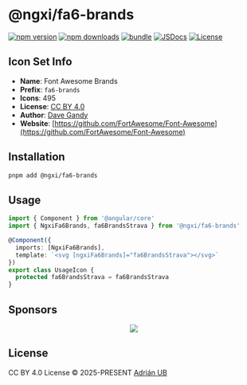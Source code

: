 # @ngxi/fa6-brands

[![npm version][npm-version-src]][npm-version-href]
[![npm downloads][npm-downloads-src]][npm-downloads-href]
[![bundle][bundle-src]][bundle-href]
[![JSDocs][jsdocs-src]][jsdocs-href]
[![License][license-src]][license-href]

## Icon Set Info

- **Name**: Font Awesome Brands
- **Prefix**: `fa6-brands`
- **Icons**: 495
- **License**: [CC BY 4.0](https://creativecommons.org/licenses/by/4.0/)
- **Author**: [Dave Gandy](https://github.com/FortAwesome/Font-Awesome)
- **Website**: [https://github.com/FortAwesome/Font-Awesome](https://github.com/FortAwesome/Font-Awesome)

## Installation

```sh
pnpm add @ngxi/fa6-brands
```

## Usage

```ts
import { Component } from '@angular/core'
import { NgxiFa6Brands, fa6BrandsStrava } from '@ngxi/fa6-brands'

@Component({
  imports: [NgxiFa6Brands],
  template: `<svg [ngxiFa6Brands]="fa6BrandsStrava"></svg>`
})
export class UsageIcon {
  protected fa6BrandsStrava = fa6BrandsStrava
}
```

## Sponsors

<p align="center">
  <a href="https://cdn.jsdelivr.net/gh/adrian-ub/static/sponsors.svg">
    <img src='https://cdn.jsdelivr.net/gh/adrian-ub/static/sponsors.svg'/>
  </a>
</p>

## License

CC BY 4.0 License © 2025-PRESENT [Adrián UB](https://github.com/adrian-ub)

<!-- Badges -->

[npm-version-src]: https://img.shields.io/npm/v/@ngxi/fa6-brands?style=flat&colorA=080f12&colorB=1fa669
[npm-version-href]: https://npmjs.com/package/@ngxi/fa6-brands
[npm-downloads-src]: https://img.shields.io/npm/dm/@ngxi/fa6-brands?style=flat&colorA=080f12&colorB=1fa669
[npm-downloads-href]: https://npmjs.com/package/@ngxi/fa6-brands
[bundle-src]: https://img.shields.io/bundlephobia/minzip/@ngxi/fa6-brands?style=flat&colorA=080f12&colorB=1fa669&label=minzip
[bundle-href]: https://bundlephobia.com/result?p=@ngxi/fa6-brands
[license-src]: https://img.shields.io/npm/l/@ngxi/fa6-brands?style=flat&colorA=080f12&colorB=1fa669
[license-href]: https://github.com/adrian-ub/ngxi/blob/main/LICENSE
[jsdocs-src]: https://img.shields.io/badge/jsdocs-reference-080f12?style=flat&colorA=080f12&colorB=1fa669
[jsdocs-href]: https://www.jsdocs.io/package/@ngxi/fa6-brands
